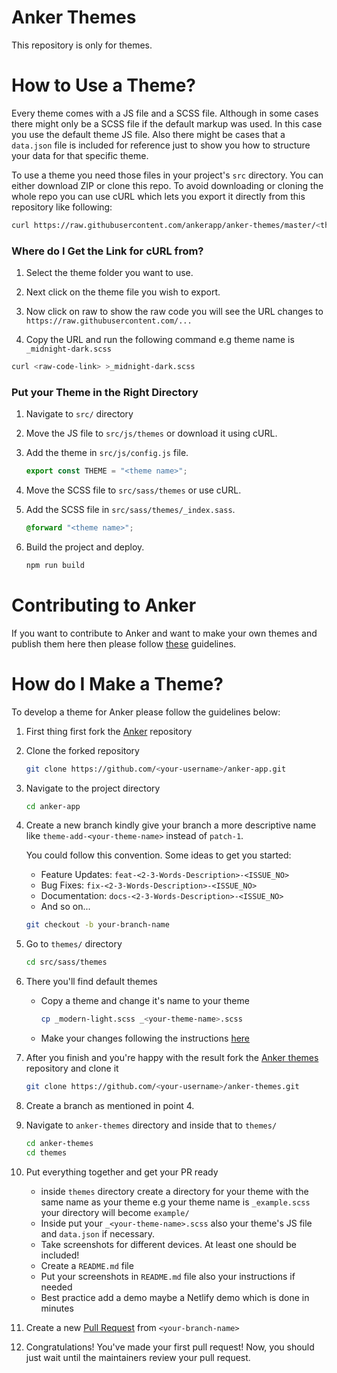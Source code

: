 # Anker Themes
This repository is only for themes.

# How to Use a Theme?
Every theme comes with a JS file and a SCSS file. Although in some cases there
might only be a SCSS file if the default markup was used. In this case you use
the default theme JS file. Also there might be cases that a `data.json` file is
included for reference just to show you how to structure your data for that
specific theme.

To use a theme you need those files in your project's `src` directory. You can
either download ZIP or clone this repo. To avoid downloading or cloning the whole
repo you can use cURL which lets you export it directly from this repository like
following:

```bash
curl https://raw.githubusercontent.com/ankerapp/anker-themes/master/<theme-name>/_<theme-name>.scss >_<theme-name>.scss
```

### Where do I Get the Link for cURL from?
1. Select the theme folder you want to use.

2. Next click on the theme file you wish to export.

3. Now click on raw to show the raw code you will see the URL changes to
   `https://raw.githubusercontent.com/...`

4. Copy the URL and run the following command e.g theme name is
   `_midnight-dark.scss`
```bash
curl <raw-code-link> >_midnight-dark.scss
```

### Put your Theme in the Right Directory
1. Navigate to `src/` directory

2. Move the JS file to `src/js/themes` or download it using cURL.

3. Add the theme in `src/js/config.js` file.

    ```javascript
    export const THEME = "<theme name>";
    ```
4. Move the SCSS file to `src/sass/themes` or use cURL.

5. Add the SCSS file in `src/sass/themes/_index.sass`.

    ```scss
    @forward "<theme name>";
    ```
6. Build the project and deploy.
    ```bash
    npm run build
    ```

# Contributing to Anker
If you want to contribute to Anker and want to make your own themes and
publish them here then please follow [these](https://github.com/0xkhan/anker-demo/blob/master/guides/CONTRIBUTING.md) guidelines.

# How do I Make a Theme?

To develop a theme for Anker please follow the guidelines below:

1. First thing first fork the [Anker](https://github.com/ankerapp/anker-app) repository

2. Clone the forked repository
    ```bash
    git clone https://github.com/<your-username>/anker-app.git
    ```

3. Navigate to the project directory
    ```bash
    cd anker-app
    ```

4. Create a new branch kindly give your branch a more descriptive name like
    `theme-add-<your-theme-name>` instead of `patch-1`.

    You could follow this convention. Some ideas to get you started:

    * Feature Updates: `feat-<2-3-Words-Description>-<ISSUE_NO>`
    * Bug Fixes: `fix-<2-3-Words-Description>-<ISSUE_NO>`
    * Documentation: `docs-<2-3-Words-Description>-<ISSUE_NO>`
    * And so on...

    ```bash
    git checkout -b your-branch-name
    ```

5. Go to `themes/` directory
    ```bash
    cd src/sass/themes
    ```

6. There you'll find default themes
    * Copy a theme and change it's name to your theme
        ```bash
        cp _modern-light.scss _<your-theme-name>.scss
        ```
    * Make your changes following the instructions [here](https://github.com/ankerapp/anker-app#how)

7. After you finish and you're happy with the result fork the [Anker
   themes](https://github.com/ankerapp/anker-themes) repository and clone it
    ```bash
    git clone https://github.com/<your-username>/anker-themes.git
    ```

8. Create a branch as mentioned in point 4.

9. Navigate to `anker-themes` directory and inside that to `themes/`
    ```bash
    cd anker-themes
    cd themes
    ```

10. Put everything together and get your PR ready
    * inside `themes` directory create a directory for your theme with the same
        name as your theme e.g your theme name is `_example.scss` your directory
        will become `example/`
    * Inside put your `_<your-theme-name>.scss` also your theme's JS file and
        `data.json` if necessary.
    * Take screenshots for different devices. At least one should be included!
    * Create a `README.md` file
    * Put your screenshots in `README.md` file also your instructions if needed
    * Best practice add a demo maybe a Netlify demo which is done in minutes

11. Create a new [Pull Request](https://help.github.com/en/github/collaborating-with-issues-and-pull-requests/creating-a-pull-request) from `<your-branch-name>`

12. Congratulations! You've made your first pull request! Now, you should just wait until the maintainers review your pull request.
